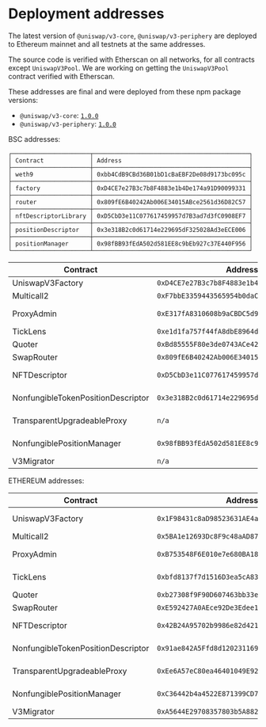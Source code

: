 # Deployment addresses

The latest version of `@uniswap/v3-core`, `@uniswap/v3-periphery` are deployed to Ethereum mainnet and all testnets
at the same addresses.

The source code is verified with Etherscan on all networks, for all contracts except `UniswapV3Pool`.
We are working on getting the `UniswapV3Pool` contract verified with Etherscan.

These addresses are final and were deployed from these npm package versions:

- `@uniswap/v3-core`: [`1.0.0`](https://github.com/Uniswap/uniswap-v3-core/tree/v1.0.0)
- `@uniswap/v3-periphery`: [`1.0.0`](https://github.com/Uniswap/uniswap-v3-periphery/tree/v1.0.0)

BSC addresses:

```
┌──────────────────────┬────────────────────────────────────────────┐
│ Contract             │ Address                                    │
├──────────────────────┼────────────────────────────────────────────┤
│ weth9                │ 0xbb4CdB9CBd36B01bD1cBaEBF2De08d9173bc095c │
├──────────────────────┼────────────────────────────────────────────┤
│ factory              │ 0xD4CE7e27B3c7b8F4883e1b4De174a91D90099331 │
├──────────────────────┼────────────────────────────────────────────┤
│ router               │ 0x809fE6B40242Ab006E34015ABce2561d36D82C57 │
├──────────────────────┼────────────────────────────────────────────┤
│ nftDescriptorLibrary │ 0xD5CbD3e11C077617459957d7B3ad7d3fC0908EF7 │
├──────────────────────┼────────────────────────────────────────────┤
│ positionDescriptor   │ 0x3e318B2c0d61714e229695dF325028Ad3eECE006 │
├──────────────────────┼────────────────────────────────────────────┤
│ positionManager      │ 0x98fBB93fEdA502d581EE8c9bEb927c37E440F956 │
└──────────────────────┴────────────────────────────────────────────┘
```

| Contract                           | Address                                      | Source Code                                                                                                                   |
| ---------------------------------- | -------------------------------------------- | ----------------------------------------------------------------------------------------------------------------------------- |
| UniswapV3Factory                   | `0xD4CE7e27B3c7b8F4883e1b4De174a91D90099331` | https://github.com/Uniswap/uniswap-v3-core/blob/v1.0.0/contracts/UniswapV3Factory.sol                                         |
| Multicall2                         | `0xF7bbE3359443565954b0daC61756931581F3699C` | https://bscscan.com/address/0xF7bbE3359443565954b0daC61756931581F3699C#code                                                   |
| ProxyAdmin                         | `0xE317fA8310608b9aCBDC5d9fe8BA3f29dE7665De` | https://github.com/OpenZeppelin/openzeppelin-contracts/blob/v3.4.1-solc-0.7-2/contracts/proxy/ProxyAdmin.sol                  |
| TickLens                           | `0xe1d1fa757f44fA8dbE8964dda9BBD8F7C4BFcF09` | https://github.com/Uniswap/uniswap-v3-periphery/blob/v1.0.0/contracts/lens/TickLens.sol                                       |
| Quoter                             | `0xBd85555F80e3de0743ACe421b46eC3A8C97b7bD2` | https://github.com/Uniswap/uniswap-v3-periphery/blob/v1.0.0/contracts/lens/Quoter.sol                                         |
| SwapRouter                         | `0x809fE6B40242Ab006E34015ABce2561d36D82C57` | https://github.com/Uniswap/uniswap-v3-periphery/blob/v1.0.0/contracts/SwapRouter.sol                                          |
| NFTDescriptor                      | `0xD5CbD3e11C077617459957d7B3ad7d3fC0908EF7` | https://github.com/Uniswap/uniswap-v3-periphery/blob/v1.0.0/contracts/libraries/NFTDescriptor.sol                             |
| NonfungibleTokenPositionDescriptor | `0x3e318B2c0d61714e229695dF325028Ad3eECE006` | https://github.com/Uniswap/uniswap-v3-periphery/blob/v1.0.0/contracts/NonfungibleTokenPositionDescriptor.sol                  |
| TransparentUpgradeableProxy        | `n/a`                                        | https://github.com/OpenZeppelin/openzeppelin-contracts/blob/v3.4.1-solc-0.7-2/contracts/proxy/TransparentUpgradeableProxy.sol |
| NonfungiblePositionManager         | `0x98fBB93fEdA502d581EE8c9bEb927c37E440F956` | https://github.com/Uniswap/uniswap-v3-periphery/blob/v1.0.0/contracts/NonfungiblePositionManager.sol                          |
| V3Migrator                         | `n/a`                                        | https://github.com/Uniswap/uniswap-v3-periphery/blob/v1.0.0/contracts/V3Migrator.sol                                          |

ETHEREUM addresses:

| Contract                           | Address                                      | Source Code                                                                                                                   |
| ---------------------------------- | -------------------------------------------- | ----------------------------------------------------------------------------------------------------------------------------- |
| UniswapV3Factory                   | `0x1F98431c8aD98523631AE4a59f267346ea31F984` | https://github.com/Uniswap/uniswap-v3-core/blob/v1.0.0/contracts/UniswapV3Factory.sol                                         |
| Multicall2                         | `0x5BA1e12693Dc8F9c48aAD8770482f4739bEeD696` | https://etherscan.io/address/0x5BA1e12693Dc8F9c48aAD8770482f4739bEeD696#code                                                  |
| ProxyAdmin                         | `0xB753548F6E010e7e680BA186F9Ca1BdAB2E90cf2` | https://github.com/OpenZeppelin/openzeppelin-contracts/blob/v3.4.1-solc-0.7-2/contracts/proxy/ProxyAdmin.sol                  |
| TickLens                           | `0xbfd8137f7d1516D3ea5cA83523914859ec47F573` | https://github.com/Uniswap/uniswap-v3-periphery/blob/v1.0.0/contracts/lens/TickLens.sol                                       |
| Quoter                             | `0xb27308f9F90D607463bb33eA1BeBb41C27CE5AB6` | https://github.com/Uniswap/uniswap-v3-periphery/blob/v1.0.0/contracts/lens/Quoter.sol                                         |
| SwapRouter                         | `0xE592427A0AEce92De3Edee1F18E0157C05861564` | https://github.com/Uniswap/uniswap-v3-periphery/blob/v1.0.0/contracts/SwapRouter.sol                                          |
| NFTDescriptor                      | `0x42B24A95702b9986e82d421cC3568932790A48Ec` | https://github.com/Uniswap/uniswap-v3-periphery/blob/v1.0.0/contracts/libraries/NFTDescriptor.sol                             |
| NonfungibleTokenPositionDescriptor | `0x91ae842A5Ffd8d12023116943e72A606179294f3` | https://github.com/Uniswap/uniswap-v3-periphery/blob/v1.0.0/contracts/NonfungibleTokenPositionDescriptor.sol                  |
| TransparentUpgradeableProxy        | `0xEe6A57eC80ea46401049E92587E52f5Ec1c24785` | https://github.com/OpenZeppelin/openzeppelin-contracts/blob/v3.4.1-solc-0.7-2/contracts/proxy/TransparentUpgradeableProxy.sol |
| NonfungiblePositionManager         | `0xC36442b4a4522E871399CD717aBDD847Ab11FE88` | https://github.com/Uniswap/uniswap-v3-periphery/blob/v1.0.0/contracts/NonfungiblePositionManager.sol                          |
| V3Migrator                         | `0xA5644E29708357803b5A882D272c41cC0dF92B34` | https://github.com/Uniswap/uniswap-v3-periphery/blob/v1.0.0/contracts/V3Migrator.sol                                          |
